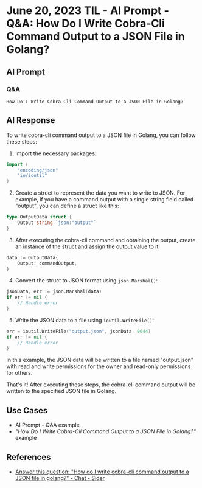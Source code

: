 # June 20, 2023 TIL - AI Prompt - Q&A: How Do I Write Cobra-Cli Command Output to a JSON File in Golang?

## AI Prompt

### Q&A

```
How Do I Write Cobra-Cli Command Output to a JSON File in Golang?
```

## AI Response

To write cobra-cli command output to a JSON file in Golang, you can follow these steps:

1. Import the necessary packages:

```go
import (
    "encoding/json"
    "io/ioutil"
)
```

2. Create a struct to represent the data you want to write to JSON. For example, if you have a command output with a single string field called "output", you can define a struct like this:

```go
type OutputData struct {
    Output string `json:"output"`
}
```

3. After executing the cobra-cli command and obtaining the output, create an instance of the struct and assign the output value to it:

```go
data := OutputData{
    Output: commandOutput,
}
```

4. Convert the struct to JSON format using `json.Marshal()`:

```go
jsonData, err := json.Marshal(data)
if err != nil {
    // Handle error
}
```

5. Write the JSON data to a file using `ioutil.WriteFile()`:

```go
err = ioutil.WriteFile("output.json", jsonData, 0644)
if err != nil {
    // Handle error
}
```

In this example, the JSON data will be written to a file named "output.json" with read and write permissions for the owner and read-only permissions for others.

That's it! After executing these steps, the cobra-cli command output will be written to the specified JSON file in Golang.

## Use Cases

- AI Prompt - Q&A example
- _"How Do I Write Cobra-Cli Command Output to a JSON File in Golang?"_ example

## References

- [Answer this question: "How do I write cobra-cli command output to a JSON file in golang?" - Chat - Sider](https://sider.ai/chat/C0MESM7O12L?share_key=fcc1c8a6-20df-4fb0-91d1-fdafe563cf62)

